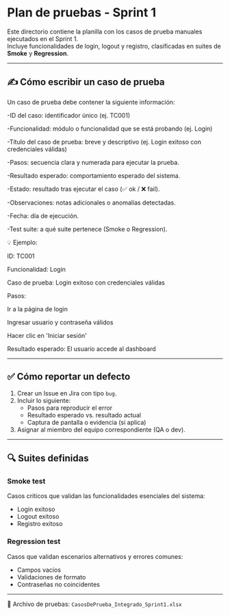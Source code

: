 # Plan de pruebas - Sprint 1

Este directorio contiene la planilla con los casos de prueba manuales ejecutados en el Sprint 1.  
Incluye funcionalidades de login, logout y registro, clasificadas en suites de **Smoke** y **Regression**.

---

## ✍️ Cómo escribir un caso de prueba

Un caso de prueba debe contener la siguiente información:

-ID del caso: identificador único (ej. TC001)

-Funcionalidad: módulo o funcionalidad que se está probando (ej. Login)

-Título del caso de prueba: breve y descriptivo (ej. Login exitoso con credenciales válidas)

-Pasos: secuencia clara y numerada para ejecutar la prueba.

-Resultado esperado: comportamiento esperado del sistema.

-Estado: resultado tras ejecutar el caso (✅ ok / ❌ fail).

-Observaciones: notas adicionales o anomalías detectadas.

-Fecha: día de ejecución.

-Test suite: a qué suite pertenece (Smoke o Regression).

💡 Ejemplo:

ID: TC001

Funcionalidad: Login

Caso de prueba: Login exitoso con credenciales válidas

Pasos:

Ir a la página de login

Ingresar usuario y contraseña válidos

Hacer clic en 'Iniciar sesión'

Resultado esperado: El usuario accede al dashboard

---

## ✅ Cómo reportar un defecto

1. Crear un Issue en Jira con tipo `bug`.
2. Incluir lo siguiente:
   - Pasos para reproducir el error
   - Resultado esperado vs. resultado actual
   - Captura de pantalla o evidencia (si aplica)
3. Asignar al miembro del equipo correspondiente (QA o dev).

---

## 🔍 Suites definidas

### Smoke test
Casos críticos que validan las funcionalidades esenciales del sistema:
- Login exitoso
- Logout exitoso
- Registro exitoso

### Regression test
Casos que validan escenarios alternativos y errores comunes:
- Campos vacíos
- Validaciones de formato
- Contraseñas no coincidentes

---

📁 Archivo de pruebas: `CasosDePrueba_Integrado_Sprint1.xlsx`

